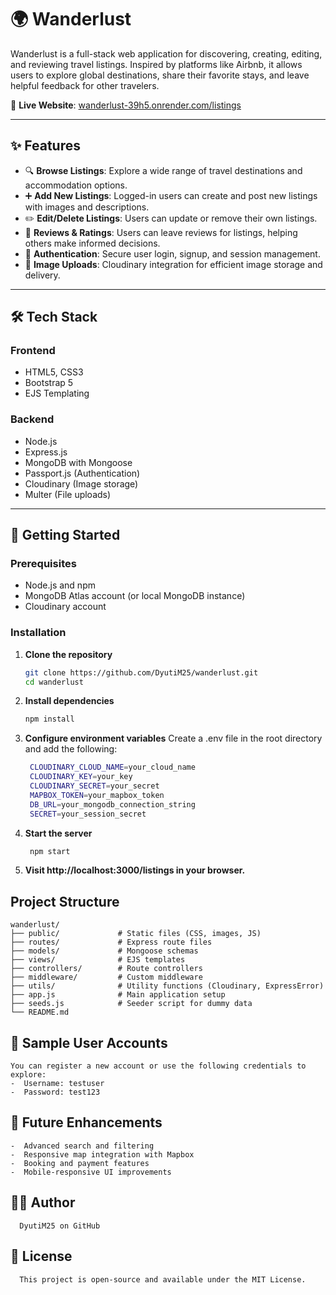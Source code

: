 # 🌍 Wanderlust

Wanderlust is a full-stack web application for discovering, creating, editing, and reviewing travel listings. Inspired by platforms like Airbnb, it allows users to explore global destinations, share their favorite stays, and leave helpful feedback for other travelers.

🔗 **Live Website**: [wanderlust-39h5.onrender.com/listings](https://wanderlust-39h5.onrender.com/listings)

---

## ✨ Features

- 🔍 **Browse Listings**: Explore a wide range of travel destinations and accommodation options.
- ➕ **Add New Listings**: Logged-in users can create and post new listings with images and descriptions.
- ✏️ **Edit/Delete Listings**: Users can update or remove their own listings.
- 📝 **Reviews & Ratings**: Users can leave reviews for listings, helping others make informed decisions.
- 🔐 **Authentication**: Secure user login, signup, and session management.
- 📸 **Image Uploads**: Cloudinary integration for efficient image storage and delivery.

---

## 🛠️ Tech Stack

### Frontend
- HTML5, CSS3
- Bootstrap 5
- EJS Templating

### Backend
- Node.js
- Express.js
- MongoDB with Mongoose
- Passport.js (Authentication)
- Cloudinary (Image storage)
- Multer (File uploads)

---

## 🚀 Getting Started

### Prerequisites

- Node.js and npm
- MongoDB Atlas account (or local MongoDB instance)
- Cloudinary account

### Installation

1. **Clone the repository**

   ```bash
   git clone https://github.com/DyutiM25/wanderlust.git
   cd wanderlust
   
2. **Install dependencies**

   ```bash
   npm install

3. **Configure environment variables**
    Create a .env file in the root directory and add the following:
   ```bash
    CLOUDINARY_CLOUD_NAME=your_cloud_name
    CLOUDINARY_KEY=your_key
    CLOUDINARY_SECRET=your_secret
    MAPBOX_TOKEN=your_mapbox_token
    DB_URL=your_mongodb_connection_string
    SECRET=your_session_secret

4. **Start the server**
   ```bash
    npm start

5. **Visit http://localhost:3000/listings in your browser.**

## Project Structure
    wanderlust/
    ├── public/             # Static files (CSS, images, JS)
    ├── routes/             # Express route files
    ├── models/             # Mongoose schemas
    ├── views/              # EJS templates
    ├── controllers/        # Route controllers
    ├── middleware/         # Custom middleware
    ├── utils/              # Utility functions (Cloudinary, ExpressError)
    ├── app.js              # Main application setup
    ├── seeds.js            # Seeder script for dummy data
    └── README.md

## 🧪 Sample User Accounts
    You can register a new account or use the following credentials to explore:
    -  Username: testuser
    -  Password: test123

## 📌 Future Enhancements
    -  Advanced search and filtering
    -  Responsive map integration with Mapbox
    -  Booking and payment features
    -  Mobile-responsive UI improvements

## 🧑‍💻 Author
      DyutiM25 on GitHub

## 📄 License
      This project is open-source and available under the MIT License.

